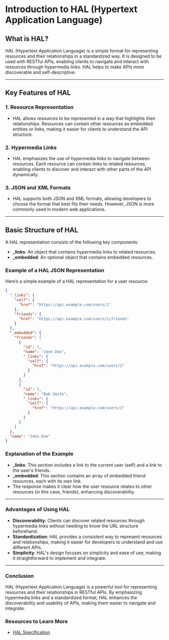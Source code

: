 # Introduction to HAL (Hypertext Application Language)

## What is HAL?
HAL (Hypertext Application Language) is a simple format for representing resources and their relationships in a standardized way. It is designed to be used with RESTful APIs, enabling clients to navigate and interact with resources through hypermedia links. HAL helps to make APIs more discoverable and self-descriptive.

---

## Key Features of HAL

### 1. **Resource Representation**
- HAL allows resources to be represented in a way that highlights their relationships. Resources can contain other resources as embedded entities or links, making it easier for clients to understand the API structure.
  
### 2. **Hypermedia Links**
- HAL emphasizes the use of hypermedia links to navigate between resources. Each resource can contain links to related resources, enabling clients to discover and interact with other parts of the API dynamically.

### 3. **JSON and XML Formats**
- HAL supports both JSON and XML formats, allowing developers to choose the format that best fits their needs. However, JSON is more commonly used in modern web applications.

---

## Basic Structure of HAL

A HAL representation consists of the following key components:

- **_links**: An object that contains hypermedia links to related resources.
- **_embedded**: An optional object that contains embedded resources.

### Example of a HAL JSON Representation

Here’s a simple example of a HAL representation for a user resource:

```json
{
  "_links": {
    "self": {
      "href": "https://api.example.com/users/1"
    },
    "friends": {
      "href": "https://api.example.com/users/1/friends"
    }
  },
  "_embedded": {
    "friends": [
      {
        "id": 2,
        "name": "Jane Doe",
        "_links": {
          "self": {
            "href": "https://api.example.com/users/2"
          }
        }
      },
      {
        "id": 3,
        "name": "Bob Smith",
        "_links": {
          "self": {
            "href": "https://api.example.com/users/3"
          }
        }
      }
    ]
  },
  "name": "John Doe"
}
```

### Explanation of the Example

- **_links**: This section includes a link to the current user (self) and a link to the user's friends.
- **_embedded**: This section contains an array of embedded friend resources, each with its own link.
- The response makes it clear how the user resource relates to other resources (in this case, friends), enhancing discoverability.

---

### Advantages of Using HAL

- **Discoverability**: Clients can discover related resources through hypermedia links without needing to know the URL structure beforehand.
- **Standardization**: HAL provides a consistent way to represent resources and relationships, making it easier for developers to understand and use different APIs.
- **Simplicity**: HAL's design focuses on simplicity and ease of use, making it straightforward to implement and integrate.

---

### Conclusion

HAL (Hypertext Application Language) is a powerful tool for representing resources and their relationships in RESTful APIs. By emphasizing hypermedia links and a standardized format, HAL enhances the discoverability and usability of APIs, making them easier to navigate and integrate.

### Resources to Learn More

- [HAL Specification](https://stateless.group/hal_specification.html)